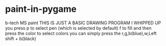 
# paint-in-pygame
b-tech MS paint
THIS IS JUST A BASIC DRAWING PROGRAM I WHIPPED UP
you press p to select pen (which is selected by default)
f to fill and then press the color
to select colors you can simply press the r,g,b(blue),w,Left shift + b(black)
